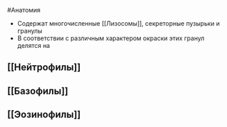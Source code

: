 #Анатомия 
- Содержат многочисленные [[Лизосомы]], секреторные пузырьки и гранулы
- В соответствии с различным характером окраски этих гранул делятся на
## [[Нейтрофилы]]
## [[Базофилы]]
## [[Эозинофилы]]